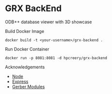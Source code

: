 # GRX BackEnd

ODB++ database viewer with 3D showcase

Build Docker Image

```
docker build -t <your-username>/grx-backend .
```

Run Docker Container

```
docker run -p 8081:8081 -d hpcreery/grx-backend
```

Acknowledgements

- [Node](https://nodejs.org/en/)
- [Express](https://expressjs.com/)
- [Gerber Modules](https://github.com/tracespace/tracespace)
